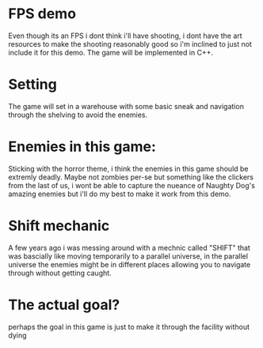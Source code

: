 # FPS demo 
Even though its an FPS i dont think i'll have shooting, i dont have the art resources to make the shooting reasonably good so i'm inclined to just not include it for this demo. The game will be implemented in C++. 

# Setting
The game will set in a warehouse with some basic sneak and navigation through the shelving to avoid the enemies.

# Enemies in this game:
Sticking with the horror theme, i think the enemies in this game should be extremly deadly. Maybe not zombies per-se but something like the clickers from the last of us, 
i wont be able to capture the nueance of Naughty Dog's amazing enemies but i'll do my best to make it work from this demo.

# Shift mechanic
A few years ago i was messing around with a mechnic called "SHIFT" that was bascially like moving temporarily to a parallel universe, 
in the parallel universe the enemies might be in different places allowing you to navigate through without getting caught.

# The actual goal?
perhaps the goal in this game is just to make it through the facility without dying
